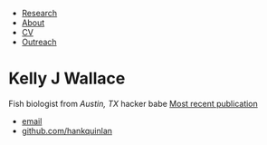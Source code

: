 <!DOCTYPE html>
<html>
	<head>
		<title>Kelly Wallace, a literal fish</title>
	</head>
	<body>
		<nav>
    		<ul>
        		<li><a href="/">Research</a></li>
	        	<li><a href="/about">About</a></li>
        		<li><a href="/cv">CV</a></li>
        		<li><a href="/blog">Outreach</a></li>
    		</ul>
		</nav>
		<div class="container">
    		<div class="blurb">
        		<h1>Kelly J Wallace</h1>
				<p>Fish biologist from <em>Austin, TX</em> hacker babe <a href="/about">Most recent publication</a></p>
    		</div><!-- /.blurb -->
		</div><!-- /.container -->
		<footer>
    		<ul>
        		<li><a href="mailto:kwallace@utexas.edu">email</a></li>
        		<li><a href="https://github.com/hankquinlan">github.com/hankquinlan</a></li>
			</ul>
		</footer>
  
</html>
